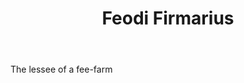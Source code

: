 ---
title: Feodi Firmarius
letter: F
permalink: "/definitions/bld-feodi-firmarius.html"
body: The lessee of a fee-farm
published_at: '2018-07-07'
source: Black's Law Dictionary 2nd Ed (1910)
layout: post
---